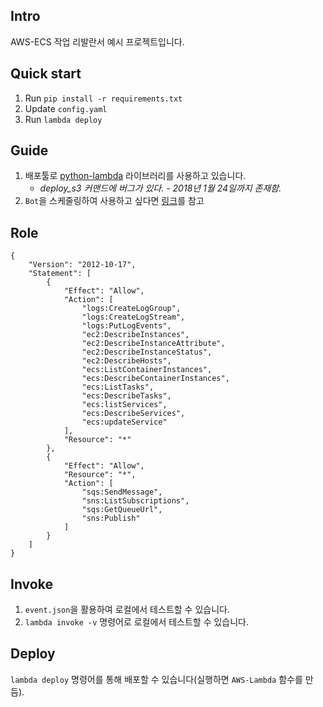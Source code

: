 ## Intro
AWS-ECS 작업 리발란서 예시 프로젝트입니다.

## Quick start

1. Run `pip install -r requirements.txt`<br />
2. Update `config.yaml`
3. Run `lambda deploy`

## Guide

1. 배포툴로 [python-lambda](https://github.com/nficano/python-lambda) 라이브러리를 사용하고 있습니다.<br/>
   * *deploy_s3 커맨드에 버그가 있다. - 2018년 1월 24일까지 존재함.*
2. `Bot`을 스케줄링하여 사용하고 싶다면 [링크](https://docs.aws.amazon.com/ko_kr/AmazonCloudWatch/latest/events/RunLambdaSchedule.html)를 참고


## Role
```
{
    "Version": "2012-10-17",
    "Statement": [
        {
            "Effect": "Allow",
            "Action": [
                "logs:CreateLogGroup",
                "logs:CreateLogStream",
                "logs:PutLogEvents",
                "ec2:DescribeInstances",
                "ec2:DescribeInstanceAttribute",
                "ec2:DescribeInstanceStatus",
                "ec2:DescribeHosts",
                "ecs:ListContainerInstances",
                "ecs:DescribeContainerInstances",
                "ecs:ListTasks",
                "ecs:DescribeTasks",
                "ecs:listServices",
                "ecs:DescribeServices",
                "ecs:updateService"
            ],
            "Resource": "*"
        },
        {
            "Effect": "Allow",
            "Resource": "*",
            "Action": [
                "sqs:SendMessage",
                "sns:ListSubscriptions",
                "sqs:GetQueueUrl",
                "sns:Publish"
            ]
        }
    ]
}
```

## Invoke

1. `event.json`을 활용하여 로컬에서 테스트할 수 있습니다.
2. `lambda invoke -v` 명령어로 로컬에서 테스트할 수 있습니다.


## Deploy

`lambda deploy` 명령어를 통해 배포할 수 있습니다(실행하면 `AWS-Lambda` 함수를 만듬). 


